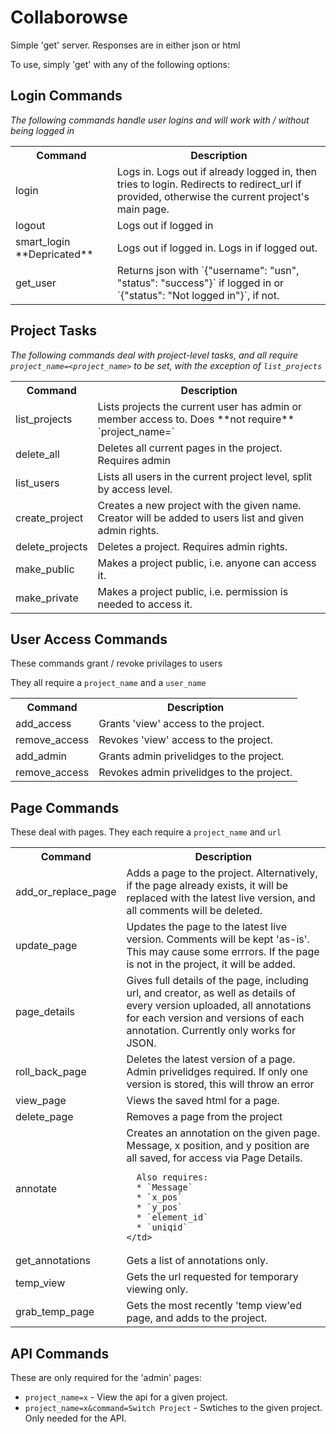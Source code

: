 Collaborowse
============

Simple 'get' server. Responses are in either json or html

To use, simply 'get' with any of the following options:

Login Commands
---------------

*The following commands handle user logins and will work with / without
being logged in*

<table>
  <tr><th>Command</th><th>Description</th></tr>
  <tr>
    <td>login</td>
    <td>
      Logs in. Logs out if already logged in, then tries to login.
      Redirects to redirect_url if provided, otherwise the current
      project's main page.
    </td>
  </tr>
  <tr>
    <td>logout</td>
    <td>
      Logs out if logged in
    </td>
  </tr>
  <tr>
    <td>
      smart_login
      **Depricated**
    </td>
    <td>
      Logs out if logged in. Logs in if logged out.
    </td>
  </tr>
  <tr>
    <td>get_user</td>
    <td>
      Returns json with `{"username": "usn", "status": "success"}` if
      logged in or `{"status": "Not logged in"}`, if not.
    </td>
  </tr>
</table>

Project Tasks
-------------

*The following commands deal with project-level tasks, and all require
`project_name=<project_name>` to be set, with the exception of
`list_projects`*

<table>
  <tr><th>Command</th><th>Description</th></tr>
  <tr>
    <td>list_projects</td>
    <td>
      Lists projects the current user has admin or member access to.
      Does **not require** `project_name=<project_name>`
    </td>
  </tr>
  <tr>
    <td>delete_all</td>
    <td>
      Deletes all current pages in the project. Requires admin
    </td>
  </tr>
  <tr>
    <td>list_users</td>
    <td>
      Lists all users in the current project level, split by access
      level.
    </td>
  </tr>
  <tr>
    <td>create_project</td>
    <td>
      Creates a new project with the given name. Creator will
      be added to users list and given admin rights.
    </td>
  </tr>
  <tr>
    <td>delete_projects</td>
    <td>Deletes a project. Requires admin rights.</td>
  </tr>
  <tr>
    <td>make_public</td>
    <td>Makes a project public, i.e. anyone can access it.</td>
  </tr>
  <tr>
    <td>make_private</td>
    <td>
      Makes a project public, i.e. permission is needed to access it.
    </td>
  </tr>
</table>

User Access Commands
--------------------

These commands grant / revoke privilages to users

They all require a `project_name` and a `user_name`

<table>
  <tr><th>Command</th><th>Description</th></tr>
  <tr>
    <td>add_access</td>
    <td>Grants 'view' access to the project.</td>
  </tr>
  <tr>
    <td>remove_access</td>
    <td>Revokes 'view' access to the project.</td>
  </tr>
  <tr>
    <td>add_admin</td>
    <td>Grants admin privelidges to the project.</td>
  </tr>
  <tr>
    <td>remove_access</td>
    <td>Revokes admin privelidges to the project.</td>
  </tr>
</table>

Page Commands
-------------

These deal with pages. They each require a `project_name` and `url`

<table>
  <tr><th>Command</th><th>Description</th></tr>
  <tr>
    <td>add_or_replace_page</td>
    <td>
      Adds a page to the project. Alternatively, if the page already exists,
      it will be replaced with the latest live version, and all comments
      will be deleted.
    </td>
  </tr>
  <tr>
    <td>update_page</td>
    <td>
      Updates the page to the latest live version. Comments will be kept 'as-is'.
      This may cause some errrors. If the page is not in the project,
      it will be added.
    </td>
  </tr>
  <tr>
    <td>page_details</td>
    <td>
      Gives full details of the page, including url, and creator, 
      as well as details of every version uploaded, all annotations for
      each version and versions of each annotation. Currently only works
      for JSON.
    </td>
  </tr>
  <tr>
    <td>roll_back_page</td>
    <td>
      Deletes the latest version of a page. Admin privelidges required.
      If only one version is stored, this will throw an error
    </td>
  </tr>
  <tr>
    <td>view_page</td>
    <td>Views the saved html for a page.</td>
  </tr>
  <tr>
    <td>delete_page</td>
    <td>Removes a page from the project</td>
  </tr>
  <tr>
    <td>annotate</td>
    <td>
      Creates an annotation on the given page. Message, x position,
      and y position are all saved, for access via Page Details.
      
      Also requires:
      * `Message`
      * `x_pos`
      * `y_pos`
      * `element_id`
      * `uniqid`
    </td>
  </tr>
  <tr>
    <td>get_annotations</td>
    <td>Gets a list of annotations only.</td>
  </tr>
  <tr>
    <td>temp_view</td>
    <td>Gets the url requested for temporary viewing only.</td>
  </tr>
  <tr>
    <td>grab_temp_page</td>
    <td>Gets the most recently 'temp view'ed page, and adds to the project.</td>
  </tr>
</table>

API Commands
-------

These are only required for the 'admin' pages:
  * `project_name=x` - View the api for a given project.
  * `project_name=x&command=Switch Project` - Swtiches to the given project. Only needed for the API.
 

